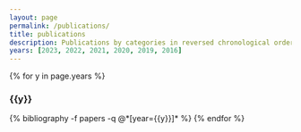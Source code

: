 ```yaml
---
layout: page
permalink: /publications/
title: publications
description: Publications by categories in reversed chronological order. Generated by jekyll-scholar.
years: [2023, 2022, 2021, 2020, 2019, 2016]
---
```


{% for y in page.years %}
  <h3 class="year">{{y}}</h3>
  {% bibliography -f papers -q @*[year={{y}}]* %}
{% endfor %}
